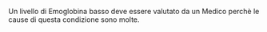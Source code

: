 Un livello di Emoglobina basso deve essere valutato da un Medico perchè le cause di questa condizione sono molte.